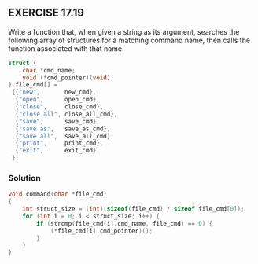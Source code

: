## EXERCISE 17.19
Write a function that, when given a string as its argument, searches the following array of structures for a matching command name, then calls the function associated with that name.
```c
struct {
    char *cmd_name;
    void (*cmd_pointer)(void);
} file_cmd[] =
 {{"new",       new_cmd},
  {"open",      open_cmd},
  {"close",     close_cmd},
  {"close all", close_all_cmd},
  {"save",      save_cmd},
  {"save as",   save_as_cmd},
  {"save all",  save_all_cmd},
  {"print",     print_cmd},
  {"exit",      exit_cmd}
 };
```
### Solution 
```c
void command(char *file_cmd)
{
    int struct_size = (int)(sizeof(file_cmd) / sizeof file_cmd[0]);
    for (int i = 0; i < struct_size; i++) {
        if (strcmp(file_cmd[i].cmd_name, file_cmd) == 0) {
            (*file_cmd[i].cmd_pointer)();
        }
    }
}
```
